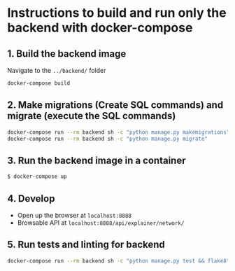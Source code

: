 # Instructions to build and run only the backend with docker-compose

## 1. Build the backend image

Navigate to the `../backend/` folder

```sh
docker-compose build
```

## 2. Make migrations (Create SQL commands) and migrate (execute the SQL commands)

```sh
docker-compose run --rm backend sh -c "python manage.py makemigrations"
docker-compose run --rm backend sh -c "python manage.py migrate"
```

## 3. Run the backend image in a container

```sh
$ docker-compose up
```

## 4. Develop

- Open up the browser at `localhost:8888` 
- Browsable API at `localhost:8888/api/explainer/network/`

## 5. Run tests and linting for backend

```sh
docker-compose run --rm backend sh -c "python manage.py test && flake8"
```
